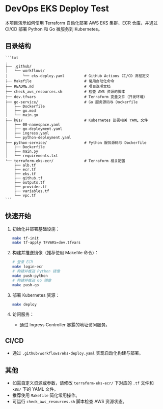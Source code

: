 # DevOps EKS Deploy Test

本项目演示如何使用 Terraform 自动化部署 AWS EKS 集群、ECR 仓库，并通过 CI/CD 部署 Python 和 Go 微服务到 Kubernetes。

## 目录结构

    ```txt
    .
    ├── .github/
    │   └── workflows/
    │       └── eks-deploy.yaml         # GitHub Actions CI/CD 流程定义
    ├── Makefile                        # 常用自动化命令
    ├── README.md                       # 项目说明文档
    ├── check_aws_resources.sh          # 检查 AWS 资源的脚本
    ├── dev.tfvars                      # Terraform 变量文件（开发环境）
    ├── go-service/                     # Go 服务源码与 Dockerfile
    │   ├── Dockerfile
    │   ├── go.mod
    │   └── main.go
    ├── k8s/                            # Kubernetes 部署相关 YAML 文件
    │   ├── 00-namespace.yaml
    │   ├── go-deployment.yaml
    │   ├── ingress.yaml
    │   └── python-deployment.yaml
    ├── python-service/                 # Python 服务源码与 Dockerfile
    │   ├── Dockerfile
    │   ├── main.py
    │   └── requirements.txt
    └── terraform-eks-ecr/              # Terraform 相关配置
        ├── alb.tf
        ├── ecr.tf
        ├── eks.tf
        ├── github.tf
        ├── outputs.tf
        ├── provider.tf
        ├── variables.tf
        └── vpc.tf
    ```

## 快速开始

1. 初始化并部署基础设施：

    ```bash
    make tf-init
    make tf-apply TFVARS=dev.tfvars
    ```

2. 构建并推送镜像（推荐使用 Makefile 命令）：

    ```bash
    # 登录 ECR
    make login-ecr
    # 构建并推送 Python 镜像
    make push-python
    # 构建并推送 Go 镜像
    make push-go
    ```

3. 部署 Kubernetes 资源：

    ```bash
    make deploy
    ```

4. 访问服务：

    - 通过 Ingress Controller 暴露的地址访问服务。

## CI/CD

- 通过 `.github/workflows/eks-deploy.yaml` 实现自动化构建与部署。

## 其他

- 如需自定义资源或参数，请修改 `terraform-eks-ecr/` 下对应的 `.tf` 文件和 `k8s/` 下的 YAML 文件。
- 推荐使用 `Makefile` 简化常用操作。
- 可运行 `check_aws_resources.sh` 脚本检查 AWS 资源状态。
